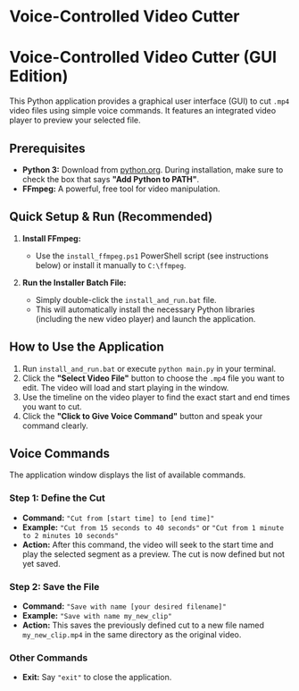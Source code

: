 # Voice-Controlled Video Cutter

# Voice-Controlled Video Cutter (GUI Edition)

This Python application provides a graphical user interface (GUI) to cut `.mp4` video files using simple voice commands. It features an integrated video player to preview your selected file.

## Prerequisites

*   **Python 3:** Download from [python.org](https://python.org/downloads/). During installation, make sure to check the box that says **"Add Python to PATH"**.
*   **FFmpeg:** A powerful, free tool for video manipulation.

## Quick Setup & Run (Recommended)

1.  **Install FFmpeg:**
    *   Use the `install_ffmpeg.ps1` PowerShell script (see instructions below) or install it manually to `C:\ffmpeg`.

2.  **Run the Installer Batch File:**
    *   Simply double-click the `install_and_run.bat` file.
    *   This will automatically install the necessary Python libraries (including the new video player) and launch the application.

## How to Use the Application

1.  Run `install_and_run.bat` or execute `python main.py` in your terminal.
2.  Click the **"Select Video File"** button to choose the `.mp4` file you want to edit. The video will load and start playing in the window.
3.  Use the timeline on the video player to find the exact start and end times you want to cut.
4.  Click the **"Click to Give Voice Command"** button and speak your command clearly.

## Voice Commands

The application window displays the list of available commands.

### Step 1: Define the Cut

*   **Command:** `"Cut from [start time] to [end time]"`
*   **Example:** `"Cut from 15 seconds to 40 seconds"` or `"Cut from 1 minute to 2 minutes 10 seconds"`
*   **Action:** After this command, the video will seek to the start time and play the selected segment as a preview. The cut is now defined but not yet saved.

### Step 2: Save the File

*   **Command:** `"Save with name [your desired filename]"`
*   **Example:** `"Save with name my_new_clip"`
*   **Action:** This saves the previously defined cut to a new file named `my_new_clip.mp4` in the same directory as the original video.

### Other Commands

*   **Exit:** Say `"exit"` to close the application.
